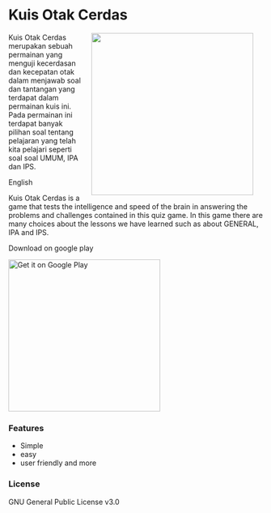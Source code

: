 # Kuis Otak Cerdas

<img src="https://lh3.googleusercontent.com/wBAMQ7P-iKLzx7FHN0iEpwm9rcLyMryyDn1jez54eae6UjEHfbMyvuekDW7TTnosRsU=s180-rw" width="320" align="right" hspace="20">

Kuis Otak Cerdas merupakan sebuah permainan yang menguji kecerdasan dan kecepatan otak dalam menjawab soal dan tantangan yang terdapat dalam permainan kuis ini. Pada permainan ini terdapat banyak pilihan soal tentang pelajaran yang telah kita pelajari seperti soal soal UMUM, IPA dan IPS.

English

Kuis Otak Cerdas is a game that tests the intelligence and speed of the brain in answering the problems and challenges contained in this quiz game. In this game there are many choices about the lessons we have learned such as about GENERAL, IPA and IPS.

Download on google play

<a href='https://play.google.com/store/apps/details?id=com.faimast.kuisotakcerdas'><img alt='Get it on Google Play' src='https://play.google.com/intl/en_us/badges/images/generic/en_badge_web_generic.png' width='300px'/></a>

### Features

- Simple
- easy
- user friendly
and more

### License
GNU General Public License v3.0
